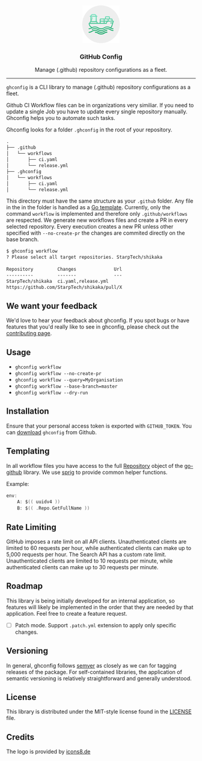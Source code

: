 <p align="center">
  <img alt="ghconfig Logo" src="https://raw.githubusercontent.com/StarpTech/ghconfig/master/logo.png" />
  <h3 align="center">GitHub Config</h3>
  <p align="center">Manage (.github) repository configurations as a fleet.</p>
</p>

---

`ghconfig` is a CLI library to manage (.github) repository configurations as a fleet.

Github CI Workflow files can be in organizations very similiar. If you need to update a single Job you have to update every
single repository manually. Ghconfig helps you to automate such tasks.

Ghconfig looks for a folder `.ghconfig` in the root of your repository.

```
.
├── .github
│   └── workflows
│       ├── ci.yaml
│       └── release.yml
├── .ghconfig
│   └── workflows
│       ├── ci.yaml
│       └── release.yml
```

This directory must have the same structure as your `.github` folder. Any file in the in the folder is handled as a [Go template](https://golang.org/pkg/text/template/). Currently, only the command `workflow` is implemented and therefore only `.github/workflows` are respected. We generate new workflows files and create a PR in every selected repository. Every execution creates a new PR unless other specified with `--no-create-pr` the changes are commited directly on the base branch.

```
$ ghconfig workflow
? Please select all target repositories. StarpTech/shikaka

Repository         Changes              Url
----------         -------              ---
StarpTech/shikaka  ci.yaml,release.yml  https://github.com/StarpTech/shikaka/pull/X
```

## We want your feedback

We'd love to hear your feedback about ghconfig. If you spot bugs or have features that you'd really like to see in ghconfig, please check out the [contributing page](./CONTRIBUTING.md).

## Usage

- `ghconfig workflow`
- `ghconfig workflow --no-create-pr`
- `ghconfig workflow --query=MyOrganisation`
- `ghconfig workflow --base-branch=master`
- `ghconfig workflow --dry-run`

## Installation

Ensure that your personal access token is exported with `GITHUB_TOKEN`.
You can [download](https://github.com/starptech/ghconfig/releases) `ghconfig` from Github.

## Templating

In all workflow files you have access to the full [Repository](https://pkg.go.dev/github.com/google/go-github/v32/github?tab=doc#Repository) object of the [go-github](https://pkg.go.dev/github.com/google/go-github) library. We use [sprig](http://masterminds.github.io/sprig/) to provide common helper functions.

Example:

```go
env:
    A: $(( uuidv4 ))
    B: $(( .Repo.GetFullName ))
```

## Rate Limiting

GitHub imposes a rate limit on all API clients. Unauthenticated clients are
limited to 60 requests per hour, while authenticated clients can make up to
5,000 requests per hour. The Search API has a custom rate limit. Unauthenticated
clients are limited to 10 requests per minute, while authenticated clients
can make up to 30 requests per minute.

## Roadmap

This library is being initially developed for an internal application, so features will likely be implemented in the order that they are needed by that application. Feel free to create a feature request.

- [ ] Patch mode. Support `.patch.yml` extension to apply only specific changes.

## Versioning

In general, ghconfig follows [semver](https://semver.org/) as closely as we
can for tagging releases of the package. For self-contained libraries, the
application of semantic versioning is relatively straightforward and generally
understood.

## License

This library is distributed under the MIT-style license found in the [LICENSE](./LICENSE)
file.

## Credits

The logo is provided by [icons8.de](https://icons8.de)